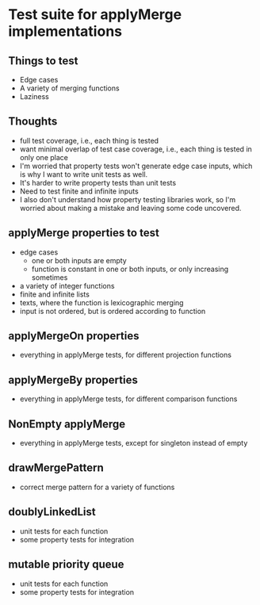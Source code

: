 # Test suite for applyMerge implementations

## Things to test

* Edge cases
* A variety of merging functions
* Laziness

## Thoughts

* full test coverage, i.e., each thing is tested
* want minimal overlap of test case coverage, i.e., each thing is tested
  in only one place
* I'm worried that property tests won't generate edge case inputs, which
  is why I want to write unit tests as well.
* It's harder to write property tests than unit tests
* Need to test finite and infinite inputs
* I also don't understand how property testing libraries work, so I'm
  worried about making a mistake and leaving some code uncovered.

## applyMerge properties to test

* edge cases
  * one or both inputs are empty
  * function is constant in one or both inputs, or only increasing
    sometimes
* a variety of integer functions
* finite and infinite lists
* texts, where the function is lexicographic merging
* input is not ordered, but is ordered according to function

## applyMergeOn properties

* everything in applyMerge tests, for different projection functions

## applyMergeBy properties

* everything in applyMerge tests, for different comparison functions

## NonEmpty applyMerge
* everything in applyMerge tests, except for singleton instead of empty

## drawMergePattern

* correct merge pattern for a variety of functions

## doublyLinkedList

* unit tests for each function
* some property tests for integration

## mutable priority queue

* unit tests for each function
* some property tests for integration
